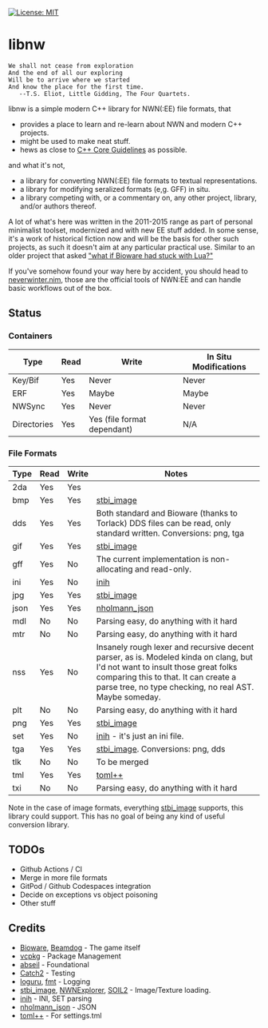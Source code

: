 [![License: MIT](https://img.shields.io/badge/License-MIT-yellow.svg)](https://opensource.org/licenses/MIT)

# libnw

```
We shall not cease from exploration
And the end of all our exploring
Will be to arrive where we started
And know the place for the first time.
   --T.S. Eliot, Little Gidding, The Four Quartets.
```

libnw is a simple modern C++ library for NWN(:EE) file formats, that

* provides a place to learn and re-learn about NWN and modern C++ projects.
* might be used to make neat stuff.
* hews as close to [C++ Core Guidelines](https://isocpp.github.io/CppCoreGuidelines/CppCoreGuidelines) as possible.

and what it's not,

* a library for converting NWN(:EE) file formats to textual representations.
* a library for modifying seralized formats (e,g. GFF) in situ.
* a library competing with, or a commentary on, any other project, library, and/or authors thereof.

A lot of what's here was written in the 2011-2015 range as part of personal minimalist toolset, modernized and with new EE stuff added.  In some sense, it's a work of historical fiction now and will be the basis for other such projects, as such it doesn't aim at any particular practical use. Similar to an older project that asked ["what if Bioware had stuck with Lua?"](https://solstice.readthedocs.io/en/latest/)

If you've somehow found your way here by accident, you should head to [neverwinter.nim](https://github.com/niv/neverwinter.nim), those are the official tools of NWN:EE and can handle basic workflows out of the box.

## Status

### Containers

| Type    |  Read      | Write  | In Situ Modifications
| ------- | ---------- | ------ | ----------------------|
| Key/Bif | Yes | Never | Never |
| ERF | Yes | Maybe | Maybe |
| NWSync | Yes | Never | Never |
| Directories | Yes | Yes (file format dependant) | N/A |

### File Formats

| Type    |  Read      | Write  | Notes
| ------- | ---------- | ------ | --------------------------------------------------------
|   2da   |    Yes     |   Yes  |
|   bmp   |    Yes     |   Yes  | [stbi_image](https://github.com/nothings/stb)
|   dds   |    Yes     |   Yes  | Both standard and Bioware (thanks to Torlack) DDS files can be read, only standard written. Conversions: png, tga
|   gif   |    Yes     |   Yes  | [stbi_image](https://github.com/nothings/stb)
|   gff   |    Yes     |   No   | The current implementation is non-allocating and read-only.
|   ini   |    Yes     |   No   | [inih](https://github.com/benhoyt/inih)
|   jpg   |    Yes     |   Yes  | [stbi_image](https://github.com/nothings/stb)
|   json  |    Yes     |   Yes  | [nholmann_json](https://github.com/nlohmann/json)
|   mdl   |    No      |   No   | Parsing easy, do anything with it hard
|   mtr   |    No      |   No   | Parsing easy, do anything with it hard
|   nss   |    Yes     |   No   | Insanely rough lexer and recursive decent parser, as is.  Modeled kinda on clang, but I'd not want to insult those great folks comparing this to that.  It can create a parse tree, no type checking, no real AST.  Maybe someday.
|   plt   |    No      |   No   | Parsing easy, do anything with it hard
|   png   |    Yes     |   Yes  | [stbi_image](https://github.com/nothings/stb)
|   set   |    Yes     |   No   | [inih](https://github.com/benhoyt/inih) - it's just an ini file.
|   tga   |    Yes     |   Yes  | [stbi_image](https://github.com/nothings/stb). Conversions: png, dds
|   tlk   |    No      |   No   | To be merged
|   tml   |    Yes     |   Yes  | [toml++](https://github.com/marzer/tomlplusplus/)
|   txi   |    No      |   No   | Parsing easy, do anything with it hard

Note in the case of image formats, everything [stbi_image](https://github.com/nothings/stb) supports, this library could support.  This has no goal of being any kind of useful conversion library.

## TODOs

* Github Actions / CI
* Merge in more file formats
* GitPod / Github Codespaces integration
* Decide on exceptions vs object poisoning
* Other stuff

## Credits

- [Bioware](https://bioware.com), [Beamdog](https://beamdog.com) - The game itself
- [vcpkg](https://github.com/microsoft/vcpkg) - Package Management
- [abseil](https://abseil.io/) - Foundational
- [Catch2](https://github.com/catchorg/Catch2) - Testing
- [loguru](https://github.com/emilk/loguru), [fmt](https://github.com/fmtlib/fmt) - Logging
- [stbi_image](https://github.com/nothings/stb), [NWNExplorer](https://github.com/virusman/nwnexplorer), [SOIL2](https://github.com/SpartanJ/SOIL2/) - Image/Texture loading.
- [inih](https://github.com/benhoyt/inih) - INI, SET parsing
- [nholmann_json](https://github.com/nlohmann/json) - JSON
- [toml++](https://github.com/marzer/tomlplusplus/) - For settings.tml
